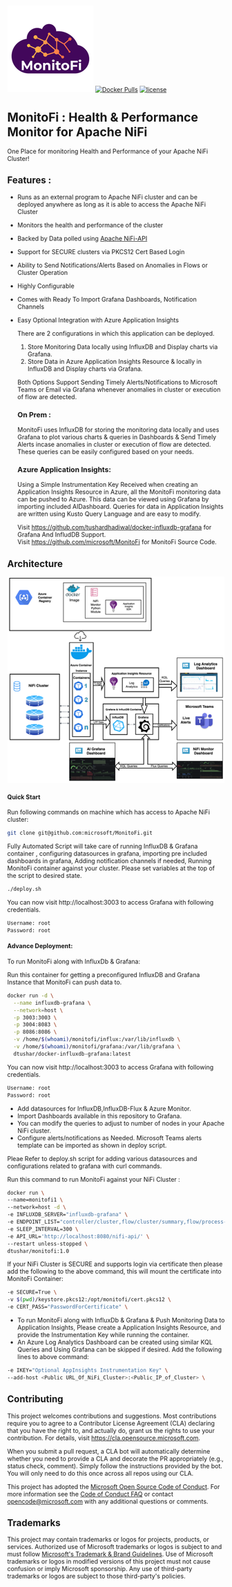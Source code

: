 ![](./Docs/monitofilogo.png)
[![Docker Pulls](https://img.shields.io/docker/pulls/dtushar/monitofi.svg)](https://dockerhub.com/dtushar/monitofi) [![license](https://img.shields.io/github/license/microsoft/monitofi.svg)](https://dockerhub.com/dtushar/monitofi)
# MonitoFi : Health & Performance Monitor for Apache NiFi

  One Place for monitoring Health and Performance of your Apache NiFi Cluster!

## Features :

* Runs as an external program to Apache NiFi cluster and can be deployed anywhere as long as it is able to access the Apache NiFi Cluster
* Monitors the health and performance of the cluster
* Backed by Data polled using [Apache NiFi-API](https://nifi.apache.org/docs/nifi-docs/rest-api/index.html)
* Support for SECURE clusters via PKCS12 Cert Based Login
* Ability to Send Notifications/Alerts Based on Anomalies in Flows or Cluster Operation
* Highly Configurable
* Comes with Ready To Import Grafana Dashboards, Notification Channels
* Easy Optional Integration with Azure Application Insights
  
  There are 2 configurations in which this application can be deployed. 

  1. Store Monitoring Data locally using InfluxDB and Display charts via Grafana.
  2. Store Data in Azure Application Insights Resource & locally in InfluxDB and Display charts via Grafana.

  Both Options Support Sending Timely Alerts/Notifications to Microsoft Teams or Email via Grafana whenever anomalies in cluster or execution of flow are detected.
  
  ### On Prem :
  MonitoFi uses InfluxDB for storing the monitoring data locally and uses Grafana to plot various charts & queries in Dashboards & Send Timely Alerts incase anomalies in cluster or execution of flow are detected. These queries can be easily configured based on your needs.

  ### Azure Application Insights: 
  Using a Simple Instrumentation Key Received when creating an Application Insights Resource in Azure, all the MonitoFi monitoring data can be pushed to Azure. This data can be viewed using Grafana by importing included AIDashboard. Queries for data in Application Insights are written using Kusto Query Language and are easy to modify.

  Visit https://github.com/tushardhadiwal/docker-influxdb-grafana for Grafana And InfludDB Support.\
  Visit https://github.com/microsoft/MonitoFi for MonitoFi Source Code.

## Architecture

![](./Docs/MonitoFiArchitectureDiagram.png)

#### Quick Start

Run following commands on machine which has access to Apache NiFi cluster:
```sh
git clone git@github.com:microsoft/MonitoFi.git
```
Fully Automated Script will take care of running InfluxDB & Grafana container , configuring datasources in grafana, importing pre included dashboards in grafana, Adding notification channels if needed, Running MonitoFi container against your cluster. Please set variables at the top of the script to desired state.
```sh
./deploy.sh
```

You can now visit http://localhost:3003 to access Grafana with following credentials.
```sh
Username: root
Password: root
```

#### Advance Deployment:

To run MonitoFi along with InfluxDb & Grafana:

Run this container for getting a preconfigured InfluxDB and Grafana Instance that MonitoFi can push data to.

```sh
docker run -d \
  --name influxdb-grafana \
  --network=host \
  -p 3003:3003 \
  -p 3004:8083 \
  -p 8086:8086 \
  -v /home/$(whoami)/monitofi/influx:/var/lib/influxdb \
  -v /home/$(whoami)/monitofi/grafana:/var/lib/grafana \
  dtushar/docker-influxdb-grafana:latest
```
You can now visit http://localhost:3003 to access Grafana with following credentials.
```sh
Username: root
Password: root
```

- Add datasources for InfluxDB,InfluxDB-Flux & Azure Monitor. 
- Import Dashboards available in this repository to Grafana. 
- You can modify the queries to adjust to number of nodes in your Apache NiFi cluster.
- Configure alerts/notifications as Needed. Microsoft Teams alerts template can be imported as shown in deploy script.

Pleae Refer to deploy.sh script for adding various datasources and configurations related to grafana with curl commands.

Run this command to run MonitoFi against your NiFi Cluster :

```sh
docker run \
--name=monitofi1 \
--network=host -d \
-e INFLUXDB_SERVER="influxdb-grafana" \
-e ENDPOINT_LIST="controller/cluster,flow/cluster/summary,flow/process-groups/root,flow/status,counters,system-diagnostics" \
-e SLEEP_INTERVAL=300 \
-e API_URL='http://localhost:8080/nifi-api/' \
--restart unless-stopped \
dtushar/monitofi:1.0
```

If your NiFi Cluster is SECURE and supports login via certificate then please add the following to the above command, this will mount the certificate into MonitoFi Container:
```sh
-e SECURE=True \
-v $(pwd)/keystore.pkcs12:/opt/monitofi/cert.pkcs12 \
-e CERT_PASS="PasswordForCertificate" \
```

* To run MonitoFi along with InfluxDb & Grafana & Push Monitoring Data to Application Insights, Please create a Application Insights Resource, and provide the Instrumentation Key while running the container.  
* An Azure Log Analytics Dashboard can be created using similar KQL Queries and Using Grafana can be skipped if desired. Add the following lines to above command:

```sh
-e IKEY="Optional AppInsights Instrumentation Key" \ 
--add-host <Public URL_Of_NiFi_Cluster>:<Public_IP_of_Cluster> \
```

## Contributing

This project welcomes contributions and suggestions.  Most contributions require you to agree to a
Contributor License Agreement (CLA) declaring that you have the right to, and actually do, grant us
the rights to use your contribution. For details, visit https://cla.opensource.microsoft.com.

When you submit a pull request, a CLA bot will automatically determine whether you need to provide
a CLA and decorate the PR appropriately (e.g., status check, comment). Simply follow the instructions
provided by the bot. You will only need to do this once across all repos using our CLA.

This project has adopted the [Microsoft Open Source Code of Conduct](https://opensource.microsoft.com/codeofconduct/).
For more information see the [Code of Conduct FAQ](https://opensource.microsoft.com/codeofconduct/faq/) or
contact [opencode@microsoft.com](mailto:opencode@microsoft.com) with any additional questions or comments.

## Trademarks

This project may contain trademarks or logos for projects, products, or services. Authorized use of Microsoft 
trademarks or logos is subject to and must follow 
[Microsoft's Trademark & Brand Guidelines](https://www.microsoft.com/en-us/legal/intellectualproperty/trademarks/usage/general).
Use of Microsoft trademarks or logos in modified versions of this project must not cause confusion or imply Microsoft sponsorship.
Any use of third-party trademarks or logos are subject to those third-party's policies.

